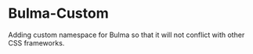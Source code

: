 # Bulma-Custom
Adding custom namespace for Bulma so that it will not conflict with other CSS frameworks.
